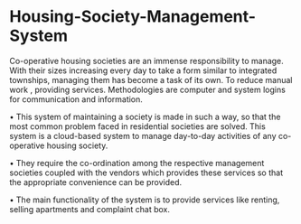 # Housing-Society-Management-System
Co-operative housing societies are an immense responsibility to manage. With their sizes increasing every day to take a form similar to integrated townships, managing them has become a task of its own. To reduce manual work , providing services. Methodologies are computer and system logins for communication and information.

• This system of maintaining a society is made in such a way, so that the most common problem faced in residential societies are solved. This system is a cloud-based system to manage day-to-day activities of any co-operative housing society.

• They require the co-ordination among the respective management societies coupled with the vendors which provides these services so that the appropriate convenience can be provided.

• The main functionality of the system is to provide services like renting, selling apartments and complaint chat box.
